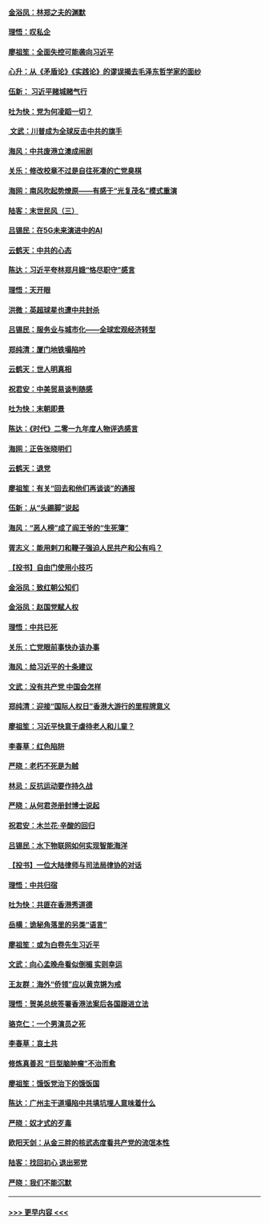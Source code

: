 #### [金浴凤：林郑之夫的渊默](../pages/nsc993/n11737735.md?t=12222101) 
#### [理悟：叹私企](../pages/nsc993/n11737715.md?t=12222101) 
#### [廖祖笙：全面失控可能袭向习近平](../pages/nsc993/n11737704.md?t=12222101) 
#### [心升：从《矛盾论》《实践论》的谬误揭去毛泽东哲学家的面纱](../pages/nsc993/n11736962.md?t=12222101) 
#### [伍新： 习近平赌城赌气行](../pages/nsc993/n11736929.md?t=12222101) 
#### [吐为快：党为何凌蹈一切？](../pages/nsc993/n11736915.md?t=12222101) 
#### [ 文武：川普成为全球反击中共的旗手](../pages/nsc993/n11736882.md?t=12222101) 
#### [海风：中共废港立澳成闹剧](../pages/nsc993/n11735857.md?t=12222101) 
#### [关乐：修改校章不过是自往死凑的亡党臭棋](../pages/nsc993/n11735097.md?t=12222101) 
#### [海网：南风吹起势燎原——有感于“光复茂名”模式重演](../pages/nsc993/n11732308.md?t=12222101) 
#### [陆客：末世民风（三）](../pages/nsc993/n11732211.md?t=12222101) 
#### [吕锡民：在5G未来演进中的AI](../pages/nsc993/n11730010.md?t=12222101) 
#### [云鹤天：中共的心态](../pages/nsc993/n11729906.md?t=12222101) 
#### [陈达：习近平夸林郑月娥“恪尽职守”感言](../pages/nsc993/n11729881.md?t=12222101) 
#### [理悟：天开眼](../pages/nsc993/n11729699.md?t=12222101) 
#### [洪微：英超球星也遭中共封杀](../pages/nsc993/n11727243.md?t=12222101) 
#### [吕锡民：服务业与城市化——全球宏观经济转型](../pages/nsc993/n11725845.md?t=12222101) 
#### [郑纯清：厦门地铁塌陷吟](../pages/nsc993/n11725813.md?t=12222101) 
#### [云鹤天：世人明真相](../pages/nsc993/n11725621.md?t=12222101) 
#### [祝君安：中美贸易谈判随感](../pages/nsc993/n11725609.md?t=12222101) 
#### [吐为快：末朝即景](../pages/nsc993/n11723365.md?t=12222101) 
#### [陈达：《时代》二零一九年度人物评选感言](../pages/nsc993/n11723337.md?t=12222101) 
#### [海网：正告张晓明们](../pages/nsc993/n11723228.md?t=12222101) 
#### [云鹤天：退党](../pages/nsc993/n11723056.md?t=12222101) 
#### [廖祖笙：有关“回去和他们再谈谈”的通报](../pages/nsc993/n11722442.md?t=12222101) 
#### [伍新：从“头踢脚”说起](../pages/nsc993/n11722429.md?t=12222101) 
#### [海风：“恶人榜”成了阎王爷的“生死簿”](../pages/nsc993/n11722272.md?t=12222101) 
#### [胥志义：能用剌刀和鞭子强迫人民共产和公有吗？](../pages/nsc993/n11720569.md?t=12222101) 
#### [【投书】自由门使用小技巧](../pages/nsc993/n11720180.md?t=12222101) 
#### [金浴凤：致红朝公知们](../pages/nsc993/n11720563.md?t=12222101) 
#### [金浴凤：赵国党赋人权](../pages/nsc993/n11720533.md?t=12222101) 
#### [理悟：中共已死](../pages/nsc993/n11720233.md?t=12222101) 
#### [关乐：亡党眼前事快办该办事](../pages/nsc993/n11719160.md?t=12222101) 
#### [海风：给习近平的十条建议](../pages/nsc993/n11717616.md?t=12222101) 
#### [文武：没有共产党 中国会怎样](../pages/nsc993/n11717584.md?t=12222101) 
#### [郑纯清：迎接“国际人权日”香港大游行的里程牌意义](../pages/nsc993/n11717417.md?t=12222101) 
#### [廖祖笙：习近平快意于虐待老人和儿童？](../pages/nsc993/n11715313.md?t=12222101) 
#### [李春草：红色陷阱](../pages/nsc993/n11715029.md?t=12222101) 
#### [严晓：老朽不死是为贼](../pages/nsc993/n11712910.md?t=12222101) 
#### [林忌：反抗运动要作持久战](../pages/nsc993/n11712623.md?t=12222101) 
#### [严晓：从何君尧册封博士说起](../pages/nsc993/n11712465.md?t=12222101) 
#### [祝君安：木兰花·辛酸的回归](../pages/nsc993/n11712381.md?t=12222101) 
#### [吕锡民：水下物联网如何实现智能海洋](../pages/nsc993/n11711158.md?t=12222101) 
#### [【投书】一位大陆律师与司法局律协的对话](../pages/nsc993/n11709675.md?t=12222101) 
#### [理悟：中共归宿](../pages/nsc993/n11710059.md?t=12222101) 
#### [吐为快：共匪在香港秀道德](../pages/nsc993/n11709979.md?t=12222101) 
#### [岳横：诡秘角落里的另类“语言”](../pages/nsc993/n11709792.md?t=12222101) 
#### [廖祖笙：或为白卷先生习近平](../pages/nsc993/n11708330.md?t=12222101) 
#### [文武：向心孟晚舟看似倒楣 实则幸运](../pages/nsc993/n11708236.md?t=12222101) 
#### [王友群：海外“侨领”应以黄克锵为戒](../pages/nsc993/n11706176.md?t=12222101) 
#### [理悟：贺美总统签署香港法案后各国跟进立法](../pages/nsc993/n11706853.md?t=12222101) 
#### [骆克仁：一个男演员之死](../pages/nsc993/n11706677.md?t=12222101) 
#### [李春草：哀土共](../pages/nsc993/n11706255.md?t=12222101) 
#### [修炼真善忍 “巨型脑肿瘤”不治而愈](../pages/nsc993/n11705340.md?t=12222101) 
#### [廖祖笙：饿饭党治下的饿饭国](../pages/nsc993/n11705085.md?t=12222101) 
#### [陈达：广州主干道塌陷中共填坑埋人意味着什么](../pages/nsc993/n11705046.md?t=12222101) 
#### [严晓：奴才式的歹毒](../pages/nsc993/n11704826.md?t=12222101) 
#### [欧阳天剑：从金三胖的核武态度看共产党的流氓本性](../pages/nsc993/n11702238.md?t=12222101) 
#### [陆客：找回初心 退出邪党](../pages/nsc993/n11702213.md?t=12222101) 
#### [严晓：我们不能沉默](../pages/nsc993/n11702110.md?t=12222101) 

----
#### [ >>> 更早内容 <<< ](../indexes/nsc993-earlier.md)
